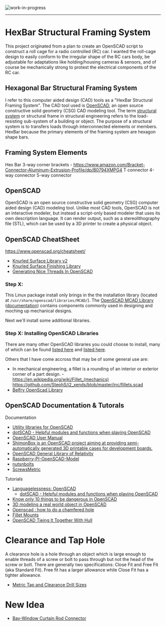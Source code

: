 <!--
Maintainer:   jeffskinnerbox@yahoo.com / www.jeffskinnerbox.me
Version:      0.0.1
-->

![work-in-progress](http://worktrade.eu/img/uc.gif "These materials require additional work and are not ready for general use.")

---

# HexBar Structural Framing System
This project originated from a plan to create an OpenSCAD script
to construct a roll cage for a radio controlled (RC) car.
I wanted the roll-cage design to easily conform to the irregular shape of the RC cars body,
be adjustable for adaptations like holding/housing cameras & sensors,
and of course be mechanically strong to protest the electrical components of the RC car.

## Hexagonal Bar Structural Framing System
I refer to this computer aided design (CAD) tools as a "HexBar Structural Framing System".
The CAD tool used is [OpenSCAD][02], an open source constructive solid geometry (CSG)
CAD modeling tool.
The term [structural system][01] or structural frame in structural engineering
refers to the load-resisting sub-system of a building or object.
The purpose of a structural system is to transfers loads through interconnected elements or members.
HexBar because the primary elements of the framing system are hexagon shape bars.

## Framing System Elements
Hex Bar
3-way corner brackets - https://www.amazon.com/Bracket-Connector-Aluminum-Extrusion-Profile/dp/B0794XMPG4
T connector
4-way connector
5-way connector

## OpenSCAD
OpenSCAD is an open source constructive solid geometry (CSG)
computer aided design (CAD) modeling tool.
Unlike most CAD tools,
OpenSCAD is not an interactive modeler,
but instead a script-only based modeler that uses its own description language.
It can render output, such as a stereolithography file (STL),
which can be used by a 3D printer to create a physical object.

## OpenSCAD CheatSheet
https://www.openscad.org/cheatsheet/


* [Knurled Surface Library v2](https://www.thingiverse.com/thing:32122)
* [Knurled Surface Finishing Library](https://cdn.thingiverse.com/assets/2b/5b/29/12/5c/knurledFinishingLib.pdf)
* [Generating Nice Threads In OpenSCAD](https://hackaday.io/page/5252-generating-nice-threads-in-openscad)

### Step X:
This Linux package install only brings in the the installation library
(located at `/usr/share/openscad/libraries/MCAD/`).
The [OpenSCAD MCAD Library][15] ([documentation][16])
contains components commonly used in designing and moching up mechanical designs.

Next we'll install some additional libraries.

### Step X: Installing OpenSCAD Libraries
There are many other OpenSCAD libraries you could choose to install,
many of which can be found [listed here][17] and [listed here][18].

Others that I have come accross that may be of some general use are:

* In mechanical engineering, a fillet is a rounding of an interior or exterior corner of a part design. - https://en.wikipedia.org/wiki/Fillet_(mechanics)   https://github.com/StephS/i2_xends/blob/master/inc/fillets.scad
* [Belfry OpenScad Library](https://github.com/revarbat/BOSL/wiki)


## OpenSCAD Documentation & Tutorals
Documentation
* [Utility libraries for OpenSCAD](https://github.com/OskarLinde/scad-utils)
* [dotSCAD - Helpful modules and functions when playing OpenSCAD](https://github.com/JustinSDK/dotSCAD)
* [OpenSCAD User Manual](https://en.wikibooks.org/wiki/OpenSCAD_User_Manual)
* [ShimonBox is an OpenSCAD project aiming at providing semi-automatically generated 3D printable cases for development boards.](https://github.com/ubitux/shimonbox)
* [OpenSCAD General Library of Relativity](https://github.com/davidson16807/relativity.scad)
* [Raspberry-PI-OpenSCAD-Model](https://github.com/TomHodson/Raspberry-Pi-OpenSCAD-Model)
* [nutsnbolts](https://github.com/JohK/nutsnbolts)
* [ScrewsMetric](https://github.com/More-Wrong/ScrewsMetric)

Tutorials
* [Languagelessness: OpenSCAD](https://openhome.cc/eGossip/OpenSCAD/)
    * [dotSCAD - Helpful modules and functions when playing OpenSCAD](https://github.com/JustinSDK/dotSCAD)
* [Know only 10 things to be dangerous in OpenSCAD](https://cubehero.com/2013/11/19/know-only-10-things-to-be-dangerous-in-openscad/)
* [3D modeling a real world object in OpenSCAD](https://raymii.org/s/articles/3D_modelling_a_real_world_object_in_OpenSCAD.html)
* [Openscad : how to do a chamfered hole](https://www.youtube.com/watch?v=EuzOxNo2fe0&app=desktop)
* [Fillet Mounts](https://www.youtube.com/watch?v=xwHybCZK-6k&app=desktop)
* [OpenSCAD Tieing It Together With Hull](https://hackaday.com/2018/02/13/openscad-tieing-it-together-with-hull/)

# Clearance and Tap Hole
A clearance hole is a hole through an object which is large enough to enable threads of a screw or bolt
to pass through but not the head of the screw or bolt.
There are generally two specifications: Close Fit and Free Fit (aka Standard Fit).
Free fit has a larger allowance while Close Fit has a tighter allowance.

* [Metric Tap and Clearance Drill Sizes](https://www.datametal.com/wp-content/uploads/2018/03/Metric-Tap-and-Clearance-Drill-Sizes.pdf)

# New Idea
* [Bay-Window Curtain Rod Connector](https://www.thingiverse.com/thing:2034462)



[01]:https://en.wikipedia.org/wiki/Structural_system
[02]:https://www.openscad.org/
[03]:
[04]:
[05]:
[06]:
[07]:
[08]:
[09]:
[10]:
[11]:
[12]:
[13]:
[14]:
[15]:https://github.com/openscad/MCAD
[16]:https://en.wikibooks.org/wiki/OpenSCAD_User_Manual/MCAD
[17]:https://en.wikibooks.org/wiki/OpenSCAD_User_Manual/Libraries#Other_Libraries
[18]:https://github.com/openscad/openscad/wiki/Libraries
[19]:
[20]:

